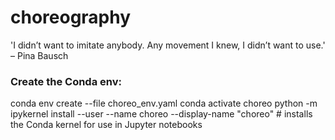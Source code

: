 # choreography
'I didn’t want to imitate anybody. Any movement I knew, I didn’t want to use.' – Pina Bausch

### Create the Conda env: 
conda env create --file choreo_env.yaml
conda activate choreo
python -m ipykernel install --user --name choreo --display-name "choreo" # installs the Conda kernel for use in Jupyter notebooks
